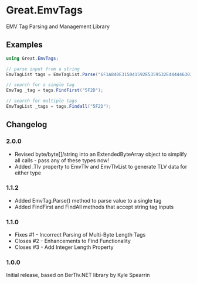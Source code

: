 # Great.EmvTags

EMV Tag Parsing and Management Library

## Examples

```csharp
using Great.EmvTags;

// parse input from a string
EmvTagList tags = EmvTagList.Parse("6F1A840E315041592E5359532E4444463031A5088801025F2D02656E");

// search for a single tag
EmvTag _tag = tags.FindFirst("5F2D");

// search for multiple tags
EmvTagList _tags = tags.Findall("5F2D");

```

## Changelog

### 2.0.0
- Revised byte/byte[]/string into an ExtendedByteArray object to simplify all calls - pass any of these types now!
- Added .Tlv property to EmvTlv and EmvTlvList to generate TLV data for either type

### 1.1.2
- Added EmvTag.Parse() method to parse value to a single tag
- Added FindFirst and FindAll methods that accept string tag inputs

### 1.1.0

- Fixes #1 - Incorrect Parsing of Multi-Byte Length Tags
- Closes #2 - Enhancements to Find Functionality
- Closes #3 - Add Integer Length Property

### 1.0.0

Initial release, based on BerTlv.NET library by Kyle Spearrin
